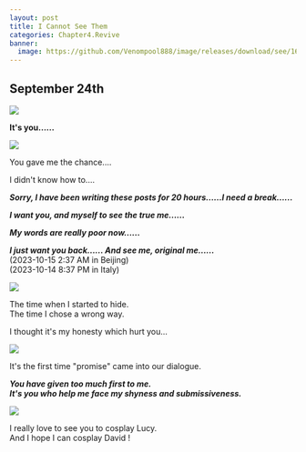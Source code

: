 ```yaml
---
layout: post
title: I Cannot See Them
categories: Chapter4.Revive
banner:
  image: https://github.com/Venompool888/image/releases/download/see/1697200386367.jpeg
---
```

  
## September 24th


![](https://github.com/Venompool888/image/releases/download/see/Screenshot_20231015_021929.jpg)  
  
**It's you......**  
  
![](https://github.com/Venompool888/image/releases/download/see/Screenshot_20231015_022527.jpg)  
  
You gave me the chance....  
  
I didn't know how to....  
  
***Sorry, I have been writing these posts for 20 hours......I need a break......***  
  
***I want you, and myself to see the true me......***  
  
***My words are really poor now......***  
  
***I just want you back...... And see me, original me......***  
(2023-10-15 2:37 AM in Beijing)  
(2023-10-14 8:37 PM in Italy)  
  
![](https://github.com/Venompool888/image/releases/download/see/Screenshot_20231015_082331.jpg)  
  
The time when I started to hide.  
The time I chose a wrong way.  
  
I thought it's my honesty which hurt you...  
  
![](https://github.com/Venompool888/image/releases/download/see/Screenshot_20231015_081512.jpg)  

It's the first time "promise" came into our dialogue.  

***You have given too much first to me.***  
***It's you who help me face my shyness and submissiveness.***  
  
![](https://github.com/Venompool888/image/releases/download/see/Screenshot_20231015_083750.jpg)  
  
I really love to see you to cosplay Lucy.  
And I hope I can cosplay David !  
  
